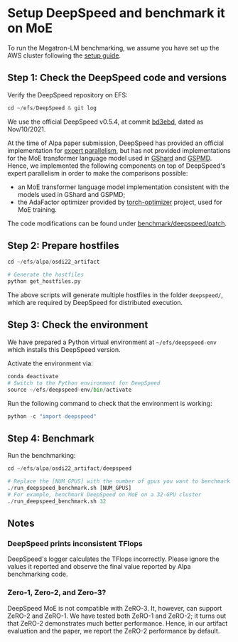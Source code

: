 # Setup DeepSpeed and benchmark it on MoE
To run the Megatron-LM benchmarking, we assume you have set up the AWS cluster following the [setup guide](../README.md).

## Step 1: Check the DeepSpeed code and versions
Verify the DeepSpeed repository on EFS:
```python
cd ~/efs/DeepSpeed & git log
```

We use the official DeepSpeed v0.5.4, at commit [bd3ebd](https://github.com/microsoft/DeepSpeed/tree/bd3ebddf3628f3f77d3460e49626c8af7825a92c), 
dated as Nov/10/2021.

At the time of Alpa paper submission, DeepSpeed has provided an official implementation for [expert parallelism](https://www.deepspeed.ai/tutorials/mixture-of-experts/), but 
has not provided implementations for the MoE transformer language model used in [GShard](https://arxiv.org/pdf/2006.16668.pdf) and [GSPMD](https://arxiv.org/pdf/2105.04663.pdf).
Hence, we implemented the following components on top of DeepSpeed's expert parallelism in order to make the comparisons possible:
- an MoE transformer language model implementation consistent with the models used in GShard and GSPMD;
- the AdaFactor optimizer provided by [torch-optimizer](https://github.com/jettify/pytorch-optimizer) project, used for MoE training.

The code modifications can be found under [benchmark/deepspeed/patch](../../benchmark/deepspeed/patch).

## Step 2: Prepare hostfiles
```python
cd ~/efs/alpa/osdi22_artifact

# Generate the hostfiles
python get_hostfiles.py
```
The above scripts will generate multiple hostfiles in the folder `deepspeed/`, which are required by DeepSpeed for distributed execution.

## Step 3: Check the environment
We have prepared a Python virtual environment at `~/efs/deepspeed-env` which installs this DeepSpeed version.

Activate the environment via:
```python
conda deactivate
# Switch to the Python environment for DeepSpeed
source ~/efs/deepspeed-env/bin/activate
```
Run the following command to check that the environment is working:
```python
python -c "import deepspeed"
```


## Step 4: Benchmark
Run the benchmarking:
```python
cd ~/efs/alpa/osdi22_artifact/deepspeed

# Replace the [NUM_GPUS] with the number of gpus you want to benchmark with, e.g., 1, 4, 8, 16, 32.
./run_deepspeed_benchmark.sh [NUM_GPUS]
# For example, benchmark DeepSpeed on MoE on a 32-GPU cluster
./run_deepspeed_benchmark.sh 32
```

## Notes

### DeepSpeed prints inconsistent TFlops
DeepSpeed's logger calculates the TFlops incorrectly. Please ignore the values it reported and observe the final value
reported by Alpa benchmarking code.

### Zero-1, Zero-2, and Zero-3?
DeepSpeed MoE is not compatible with ZeRO-3. It, however, can support ZeRO-2 and ZeRO-1. We have tested both ZeRO-1 and ZeRO-2; 
it turns out that ZeRO-2 demonstrates much better performance. Hence, in our artifact evaluation and the paper, we report the ZeRO-2 performance by default. 